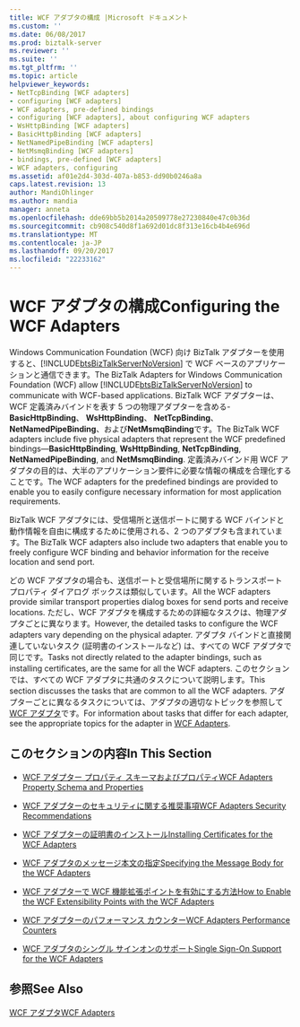 ```yaml
---
title: WCF アダプタの構成 |Microsoft ドキュメント
ms.custom: ''
ms.date: 06/08/2017
ms.prod: biztalk-server
ms.reviewer: ''
ms.suite: ''
ms.tgt_pltfrm: ''
ms.topic: article
helpviewer_keywords:
- NetTcpBinding [WCF adapters]
- configuring [WCF adapters]
- WCF adapters, pre-defined bindings
- configuring [WCF adapters], about configuring WCF adapters
- WsHttpBinding [WCF adapters]
- BasicHttpBinding [WCF adapters]
- NetNamedPipeBinding [WCF adapters]
- NetMsmqBinding [WCF adapters]
- bindings, pre-defined [WCF adapters]
- WCF adapters, configuring
ms.assetid: af01e2d4-303d-407a-b853-dd90b0246a8a
caps.latest.revision: 13
author: MandiOhlinger
ms.author: mandia
manager: anneta
ms.openlocfilehash: dde69bb5b2014a20509778e27230840e47c0b36d
ms.sourcegitcommit: cb908c540d8f1a692d01dc8f313e16cb4b4e696d
ms.translationtype: MT
ms.contentlocale: ja-JP
ms.lasthandoff: 09/20/2017
ms.locfileid: "22233162"
---
```

# <a name="configuring-the-wcf-adapters"></a><span data-ttu-id="87b7e-102">WCF アダプタの構成</span><span class="sxs-lookup"><span data-stu-id="87b7e-102">Configuring the WCF Adapters</span></span>
<span data-ttu-id="87b7e-103">Windows Communication Foundation (WCF) 向け BizTalk アダプターを使用すると、[!INCLUDE[btsBizTalkServerNoVersion](../includes/btsbiztalkservernoversion-md.md)] で WCF ベースのアプリケーションと通信できます。</span><span class="sxs-lookup"><span data-stu-id="87b7e-103">The BizTalk Adapters for Windows Communication Foundation (WCF) allow  [!INCLUDE[btsBizTalkServerNoVersion](../includes/btsbiztalkservernoversion-md.md)] to communicate with WCF-based applications.</span></span> <span data-ttu-id="87b7e-104">BizTalk WCF アダプターは、WCF 定義済みバインドを表す 5 つの物理アダプターを含める-**BasicHttpBinding**、 **WsHttpBinding**、 **NetTcpBinding**、 **NetNamedPipeBinding**、および**NetMsmqBinding**です。</span><span class="sxs-lookup"><span data-stu-id="87b7e-104">The BizTalk WCF adapters include five physical adapters that represent the WCF predefined bindings—**BasicHttpBinding**, **WsHttpBinding**, **NetTcpBinding**, **NetNamedPipeBinding**, and **NetMsmqBinding**.</span></span> <span data-ttu-id="87b7e-105">定義済みバインド用 WCF アダプタの目的は、大半のアプリケーション要件に必要な情報の構成を合理化することです。</span><span class="sxs-lookup"><span data-stu-id="87b7e-105">The WCF adapters for the predefined bindings are provided to enable you to easily configure necessary information for most application requirements.</span></span>  
  
 <span data-ttu-id="87b7e-106">BizTalk WCF アダプタには、受信場所と送信ポートに関する WCF バインドと動作情報を自由に構成するために使用される、2 つのアダプタも含まれています。</span><span class="sxs-lookup"><span data-stu-id="87b7e-106">The BizTalk WCF adapters also include two adapters that enable you to freely configure WCF binding and behavior information for the receive location and send port.</span></span>  
  
 <span data-ttu-id="87b7e-107">どの WCF アダプタの場合も、送信ポートと受信場所に関するトランスポート プロパティ ダイアログ ボックスは類似しています。</span><span class="sxs-lookup"><span data-stu-id="87b7e-107">All the WCF adapters provide similar transport properties dialog boxes for send ports and receive locations.</span></span> <span data-ttu-id="87b7e-108">ただし、WCF アダプタを構成するための詳細なタスクは、物理アダプタごとに異なります。</span><span class="sxs-lookup"><span data-stu-id="87b7e-108">However, the detailed tasks to configure the WCF adapters vary depending on the physical adapter.</span></span> <span data-ttu-id="87b7e-109">アダプタ バインドと直接関連していないタスク (証明書のインストールなど) は、すべての WCF アダプタで同じです。</span><span class="sxs-lookup"><span data-stu-id="87b7e-109">Tasks not directly related to the adapter bindings, such as installing certificates, are the same for all the WCF adapters.</span></span> <span data-ttu-id="87b7e-110">このセクションでは、すべての WCF アダプタに共通のタスクについて説明します。</span><span class="sxs-lookup"><span data-stu-id="87b7e-110">This section discusses the tasks that are common to all the WCF adapters.</span></span> <span data-ttu-id="87b7e-111">アダプターごとに異なるタスクについては、アダプタの適切なトピックを参照して[WCF アダプタ](../core/wcf-adapters.md)です。</span><span class="sxs-lookup"><span data-stu-id="87b7e-111">For information about tasks that differ for each adapter, see the appropriate topics for the adapter in [WCF Adapters](../core/wcf-adapters.md).</span></span>  
  
## <a name="in-this-section"></a><span data-ttu-id="87b7e-112">このセクションの内容</span><span class="sxs-lookup"><span data-stu-id="87b7e-112">In This Section</span></span>  
  
-   [<span data-ttu-id="87b7e-113">WCF アダプター プロパティ スキーマおよびプロパティ</span><span class="sxs-lookup"><span data-stu-id="87b7e-113">WCF Adapters Property Schema and Properties</span></span>](../core/wcf-adapters-property-schema-and-properties.md)  
  
-   [<span data-ttu-id="87b7e-114">WCF アダプターのセキュリティに関する推奨事項</span><span class="sxs-lookup"><span data-stu-id="87b7e-114">WCF Adapters Security Recommendations</span></span>](../core/wcf-adapters-security-recommendations.md)  
  
-   [<span data-ttu-id="87b7e-115">WCF アダプターの証明書のインストール</span><span class="sxs-lookup"><span data-stu-id="87b7e-115">Installing Certificates for the WCF Adapters</span></span>](../core/installing-certificates-for-the-wcf-adapters.md)  
  
-   [<span data-ttu-id="87b7e-116">WCF アダプタのメッセージ本文の指定</span><span class="sxs-lookup"><span data-stu-id="87b7e-116">Specifying the Message Body for the WCF Adapters</span></span>](../core/specifying-the-message-body-for-the-wcf-adapters.md)  
  
-   [<span data-ttu-id="87b7e-117">WCF アダプターで WCF 機能拡張ポイントを有効にする方法</span><span class="sxs-lookup"><span data-stu-id="87b7e-117">How to Enable the WCF Extensibility Points with the WCF Adapters</span></span>](../core/how-to-enable-the-wcf-extensibility-points-with-the-wcf-adapters.md)  
  
-   [<span data-ttu-id="87b7e-118">WCF アダプターのパフォーマンス カウンター</span><span class="sxs-lookup"><span data-stu-id="87b7e-118">WCF Adapters Performance Counters</span></span>](../core/wcf-adapters-performance-counters.md)  
  
-   [<span data-ttu-id="87b7e-119">WCF アダプタのシングル サインオンのサポート</span><span class="sxs-lookup"><span data-stu-id="87b7e-119">Single Sign-On Support for the WCF Adapters</span></span>](../core/single-sign-on-support-for-the-wcf-adapters.md)  
  
## <a name="see-also"></a><span data-ttu-id="87b7e-120">参照</span><span class="sxs-lookup"><span data-stu-id="87b7e-120">See Also</span></span>  
 [<span data-ttu-id="87b7e-121">WCF アダプタ</span><span class="sxs-lookup"><span data-stu-id="87b7e-121">WCF Adapters</span></span>](../core/wcf-adapters.md)